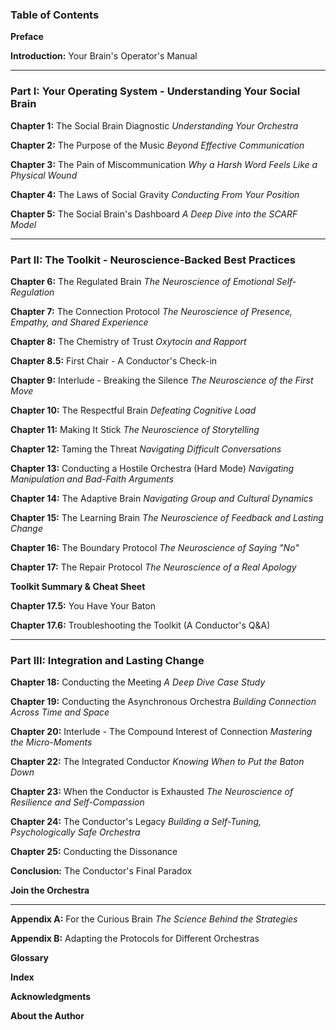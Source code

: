 ### **Table of Contents**

**Preface**

**Introduction:** Your Brain's Operator's Manual

---

### **Part I: Your Operating System - Understanding Your Social Brain**

**Chapter 1:** The Social Brain Diagnostic
*Understanding Your Orchestra*

**Chapter 2:** The Purpose of the Music
*Beyond Effective Communication*

**Chapter 3:** The Pain of Miscommunication
*Why a Harsh Word Feels Like a Physical Wound*

**Chapter 4:** The Laws of Social Gravity
*Conducting From Your Position*

**Chapter 5:** The Social Brain's Dashboard
*A Deep Dive into the SCARF Model*

---

### **Part II: The Toolkit - Neuroscience-Backed Best Practices**

**Chapter 6:** The Regulated Brain
*The Neuroscience of Emotional Self-Regulation*

**Chapter 7:** The Connection Protocol
*The Neuroscience of Presence, Empathy, and Shared Experience*

**Chapter 8:** The Chemistry of Trust
*Oxytocin and Rapport*

**Chapter 8.5:** First Chair - A Conductor's Check-in

**Chapter 9:** Interlude - Breaking the Silence
*The Neuroscience of the First Move*

**Chapter 10:** The Respectful Brain
*Defeating Cognitive Load*

**Chapter 11:** Making It Stick
*The Neuroscience of Storytelling*

**Chapter 12:** Taming the Threat
*Navigating Difficult Conversations*

**Chapter 13:** Conducting a Hostile Orchestra (Hard Mode)
*Navigating Manipulation and Bad-Faith Arguments*

**Chapter 14:** The Adaptive Brain
*Navigating Group and Cultural Dynamics*

**Chapter 15:** The Learning Brain
*The Neuroscience of Feedback and Lasting Change*

**Chapter 16:** The Boundary Protocol
*The Neuroscience of Saying "No"*

**Chapter 17:** The Repair Protocol
*The Neuroscience of a Real Apology*

**Toolkit Summary & Cheat Sheet**

**Chapter 17.5:** You Have Your Baton

**Chapter 17.6:** Troubleshooting the Toolkit (A Conductor's Q&A)

---

### **Part III: Integration and Lasting Change**

**Chapter 18:** Conducting the Meeting
*A Deep Dive Case Study*

**Chapter 19:** Conducting the Asynchronous Orchestra
*Building Connection Across Time and Space*

**Chapter 20:** Interlude - The Compound Interest of Connection
*Mastering the Micro-Moments*

**Chapter 22:** The Integrated Conductor
*Knowing When to Put the Baton Down*

**Chapter 23:** When the Conductor is Exhausted
*The Neuroscience of Resilience and Self-Compassion*

**Chapter 24:** The Conductor's Legacy
*Building a Self-Tuning, Psychologically Safe Orchestra*

**Chapter 25:** Conducting the Dissonance

**Conclusion:** The Conductor's Final Paradox

**Join the Orchestra**

---

**Appendix A:** For the Curious Brain
*The Science Behind the Strategies*

**Appendix B:** Adapting the Protocols for Different Orchestras

**Glossary**

**Index**

**Acknowledgments**

**About the Author**
